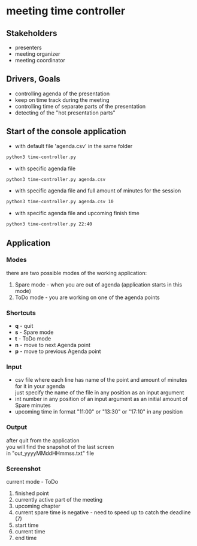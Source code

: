 # meeting time controller

## Stakeholders
* presenters
* meeting organizer
* meeting coordinator

## Drivers, Goals
* controlling agenda of the presentation
* keep on time track during the meeting
* controlling time of separate parts of the presentation
* detecting of the "hot presentation parts"

## Start of the console application
* with default file 'agenda.csv' in the same folder
```sh
python3 time-controller.py
```

* with specific agenda file 
```sh
python3 time-controller.py agenda.csv
```

* with specific agenda file and full amount of minutes for the session
```sh
python3 time-controller.py agenda.csv 10
```

* with specific agenda file and upcoming finish time 
```sh
python3 time-controller.py 22:40
```


## Application
### Modes
there are two possible modes of the working application:
1. Spare mode - when you are out of agenda (application starts in this mode)
2. ToDo mode - you are working on one of the agenda points

### Shortcuts
* **q** - quit
* **s** - Spare mode
* **t** - ToDo mode
* **n** - move to next Agenda point
* **p** - move to previous Agenda point 

### Input
* csv file where each line has name of the point and amount of minutes for it in your agenda  
  just specify the name of the file in any position as an input argument 
* int number in any position of an input argument as an initial amount of Spare minutes
* upcoming time in format "11:00" or "13:30" or "17:10" in any position 

### Output
after quit from the application  
you will find the snapshot of the last screen  
in "out_yyyyMMddHHmmss.txt" file 

### Screenshot
current mode - ToDo
1. finished point
2. currently active part of the meeting
3. upcoming chapter
4. current spare time is negative - need to speed up to catch the deadline (7)
5. start time
6. current time
7. end time